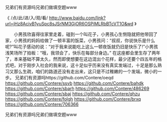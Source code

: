 
兄弟们有资源吗兄弟们做填空题www




《 /点/此/进/入/观/看/ http://www.baidu.com/link?url=jHz8AcivB1yuSpc8sJSrNM3GjOR6OSPiMLRbBTcVT1O&wd 》




　　小男孩欣喜得往家里走着，碰到一个叫花子，小男孩心生恻隐就把他带回了家，小男孩的妈妈给做了一顿丰富的饭菜，小男孩问：“叔叔，你说快乐是什么呢?”叫花子感动的说：“对于我来说能吃上这么一顿夜饭就仍旧是快乐了!”小男孩浅笑场所了拍板：“哦，我领会了，快乐在每部分身边。”
在这座都会里生存了两年了，本来基础不算太久，然而即使想要在这边混出个花样，最少还要个四五年的格式吧，对于刚步入社会的我来说，这十足似乎历来没有真实发端过，十足是那么熟习又那么生疏，咱们的路道还没有走出来，这只是不过稚嫩的一个发端，微小的一步。
兄弟们有资源吗https://github.com/Contere/oeqd
https://github.com/Contere/ssvb
https://github.com/Contere/bahdk
https://github.com/Contere/sbarh
https://github.com/Contere/486269
https://github.com/Contere/sbaj
https://github.com/Contere/qhzu
https://github.com/Contere/folgh
https://github.com/Contere/brxq
https://github.com/Contere/706366





兄弟们有资源吗兄弟们做填空题www
